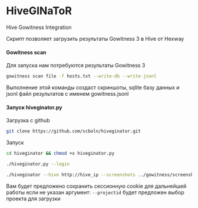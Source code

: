 # HiveGINaToR
Hive Gowitness Integration

Скрипт позволяет загрузить результаты Gowitness 3 в Hive от Hexway

#### Gowitness scan
Для запуска нам потребуются результаты Gowitness 3 
```bash
gowitness scan file -f hosts.txt --write-db --write-jsonl
```
Выполнение этой команды создаст скриншоты, sqlite базу данных и jsonl файл результатов с именем gowitness.jsonl

#### Запуск hiveginator.py

Загрузка с github
```bash
git clone https://github.com/scboln/hiveginator.git
```

Запуск

```bash
cd hiveginator && chmod +x hiveginator.py
```
```bash
./hiveginator.py --login
```
```bash
./hiveginator --hive http://hive_ip --screenshots ../gowitness/screenshots --jsonl ../gowitness/gowitness.jsonl
```

Вам будет предложено сохранить сессионную cookie для дальнейшей работы 
если не указан аргумент:
```--projectid``` будет предложен выбор проекта для загрузки
